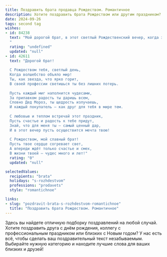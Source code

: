 ```yaml
---
title: Поздравить брата продавца Рождеством. Романтичное
description: Хотите поздравить брата Рождеством или другим праздником? Наш ИИ создаст незабываемое поздравление, а вы обязательно выделитесь среди других.  
date: 2024-09-26
tags: second tag
wishes:
- id: 84238
  text: "Мой дорогой брат, в этот светлый Рождественский вечер, когда звезды светят особенно ярко, я хочу пожелать тебе самого большого счастья и любви. Пусть твоя жизнь, как и рождественская звезда, будет наполнена теплом, светом и чудом.  Пусть твой путь, полный забот и хлопот продавца, будет освещен радостью и добром, а каждый твой день будет наполнен благодарностью и успехом.  Пусть Рождество принесет тебе мир, покой и исполнение всех твоих самых сокровенных желаний.  Я люблю тебя!
  "
  rating: "undefined"
  updated: "null"
- id: 42611
  text: "Дорогой брат!
  
  С Рождеством тебя, светлый день,
  Когда волшебство объяло мир!
  Ты, как звезда, что ярко горит,
  В своей профессии светишься ты без лишних потерь.
  
  Пусть каждый миг наполнится чудесами,
  За прилавком радость ты даришь всем,
  Словно Дед Мороз, ты щедрость излучаешь,
  И каждый покупатель – как друг для тебя в мире тем.
  
  С любовью и теплом встречай этот праздник,
  Пусть счастье и радость к тебе придут,
  Знай, что для меня ты – самый ценный дар,
  И в этот вечер пусть осуществится мечта твою!
  
  С Рождеством, мой славный брат!
  Пусть твое сердце согревает свет,
  А впереди ждёт только счастье и смех,
  В жизни твоей – чудес много и лет!"
  rating: "0"
  updated: "null"

selectedValues:
  recipients: "brata"
  holidays: "s-rozhdestvom"
  professions: "prodavets"
  style: "romantichnoe"

links:
- slug: "pozdravit-brata-s-rozhdestvom-romantichnoe"
  title: "Поздравить брата Рождеством. Романтичное"
---
```


Здесь вы найдете отличную подборку поздравлений на любой случай. 
Хотите поздравить друга с днём рождения, коллегу с профессиональным праздником или близких с Новым годом? У нас есть всё, чтобы сделать ваш поздравительный текст незабываемым. Выбирайте нужную категорию и находите лучшие слова для ваших близких и друзей!
